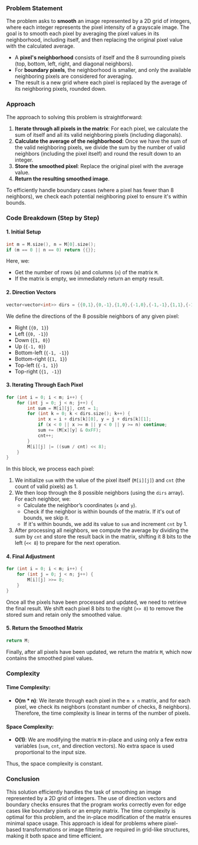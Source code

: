 ### Problem Statement

The problem asks to **smooth** an image represented by a 2D grid of integers, where each integer represents the pixel intensity of a grayscale image. The goal is to smooth each pixel by averaging the pixel values in its neighborhood, including itself, and then replacing the original pixel value with the calculated average.

- A **pixel's neighborhood** consists of itself and the 8 surrounding pixels (top, bottom, left, right, and diagonal neighbors).
- For **boundary pixels**, the neighborhood is smaller, and only the available neighboring pixels are considered for averaging.
- The result is a new grid where each pixel is replaced by the average of its neighboring pixels, rounded down.

### Approach

The approach to solving this problem is straightforward:
1. **Iterate through all pixels in the matrix**: For each pixel, we calculate the sum of itself and all its valid neighboring pixels (including diagonals).
2. **Calculate the average of the neighborhood**: Once we have the sum of the valid neighboring pixels, we divide the sum by the number of valid neighbors (including the pixel itself) and round the result down to an integer.
3. **Store the smoothed pixel**: Replace the original pixel with the average value.
4. **Return the resulting smoothed image**.

To efficiently handle boundary cases (where a pixel has fewer than 8 neighbors), we check each potential neighboring pixel to ensure it's within bounds.

### Code Breakdown (Step by Step)

#### 1. **Initial Setup**
```cpp
int m = M.size(), n = M[0].size();
if (m == 0 || n == 0) return {{}};
```
Here, we:
- Get the number of rows (`m`) and columns (`n`) of the matrix `M`.
- If the matrix is empty, we immediately return an empty result.

#### 2. **Direction Vectors**
```cpp
vector<vector<int>> dirs = {{0,1},{0,-1},{1,0},{-1,0},{-1,-1},{1,1},{-1,1},{1,-1}};
```
We define the directions of the 8 possible neighbors of any given pixel:
- Right (`{0, 1}`)
- Left (`{0, -1}`)
- Down (`{1, 0}`)
- Up (`{-1, 0}`)
- Bottom-left (`{-1, -1}`)
- Bottom-right (`{1, 1}`)
- Top-left (`{-1, 1}`)
- Top-right (`{1, -1}`)

#### 3. **Iterating Through Each Pixel**
```cpp
for (int i = 0; i < m; i++) {
    for (int j = 0; j < n; j++) {
        int sum = M[i][j], cnt = 1;
        for (int k = 0; k < dirs.size(); k++) {
            int x = i + dirs[k][0], y = j + dirs[k][1];
            if (x < 0 || x >= m || y < 0 || y >= n) continue;
            sum += (M[x][y] & 0xFF);
            cnt++;
        }
        M[i][j] |= ((sum / cnt) << 8);
    }
}
```
In this block, we process each pixel:
1. We initialize `sum` with the value of the pixel itself (`M[i][j]`) and `cnt` (the count of valid pixels) as 1.
2. We then loop through the 8 possible neighbors (using the `dirs` array). For each neighbor, we:
   - Calculate the neighbor’s coordinates (`x` and `y`).
   - Check if the neighbor is within bounds of the matrix. If it's out of bounds, we skip it.
   - If it's within bounds, we add its value to `sum` and increment `cnt` by 1.
3. After processing all neighbors, we compute the average by dividing the sum by `cnt` and store the result back in the matrix, shifting it 8 bits to the left (`<< 8`) to prepare for the next operation.

#### 4. **Final Adjustment**
```cpp
for (int i = 0; i < m; i++) {
    for (int j = 0; j < n; j++) {
        M[i][j] >>= 8;
    }
}
```
Once all the pixels have been processed and updated, we need to retrieve the final result. We shift each pixel 8 bits to the right (`>> 8`) to remove the stored sum and retain only the smoothed value.

#### 5. **Return the Smoothed Matrix**
```cpp
return M;
```
Finally, after all pixels have been updated, we return the matrix `M`, which now contains the smoothed pixel values.

### Complexity

#### Time Complexity:
- **O(m * n)**: We iterate through each pixel in the `m x n` matrix, and for each pixel, we check its neighbors (constant number of checks, 8 neighbors). Therefore, the time complexity is linear in terms of the number of pixels.

#### Space Complexity:
- **O(1)**: We are modifying the matrix `M` in-place and using only a few extra variables (`sum`, `cnt`, and direction vectors). No extra space is used proportional to the input size.

Thus, the space complexity is constant.

### Conclusion

This solution efficiently handles the task of smoothing an image represented by a 2D grid of integers. The use of direction vectors and boundary checks ensures that the program works correctly even for edge cases like boundary pixels or an empty matrix. The time complexity is optimal for this problem, and the in-place modification of the matrix ensures minimal space usage. This approach is ideal for problems where pixel-based transformations or image filtering are required in grid-like structures, making it both space and time efficient.